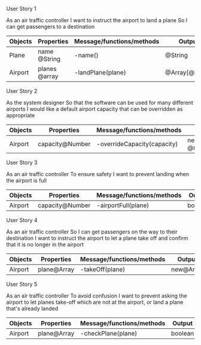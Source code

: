 User Story 1

As an air traffic controller
I want to instruct the airport to land a plane
So I can get passengers to a destination
			

| Objects | Properties    | Message/functions/methods | Output         |
| ------- | ------------- | ------------------------- | -------------- |
| Plane   | name @String  | -name()                   | @String        |
| Airport | planes @array | -landPlane(plane)         | @Array[@Plane] |

User Story 2

As the system designer
So that the software can be used for many different airports
I would like a default airport capacity that can be overridden as appropriate

| Objects | Properties      | Message/functions/methods   | Output              |
| ------- | --------------- | --------------------------- | ------------------- |
| Airport | capacity@Number | -overrideCapacity(capacity) | newCapacity @number |


User Story 3

As an air traffic controller
To ensure safety
I want to prevent landing when the airport is full

| Objects | Properties      | Message/functions/methods | Output  |
| ------- | --------------- | ------------------------- | ------- |
| Airport | capacity@Number | -airportFull(plane)       | boolean |


User Story 4

As an air traffic controller
So I can get passengers on the way to their destination
I want to instruct the airport to let a plane take off and confirm that it is no longer in the airport


| Objects | Properties  | Message/functions/methods | Output    |
| ------- | ----------- | ------------------------- | --------- |
| Airport | plane@Array | -takeOff(plane)           | new@Array |


User Story 5

As an air traffic controller
To avoid confusion
I want to prevent asking the airport to let planes take-off which are not at the airport, or land a plane that's already landed

| Objects | Properties  | Message/functions/methods | Output  |
| ------- | ----------- | ------------------------- | ------- |
| Airport | plane@Array | -checkPlane(plane)        | boolean |